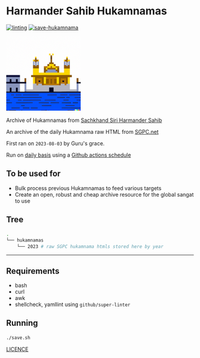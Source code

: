 # Harmander Sahib Hukamnamas

[![linting](https://github.com/sikhnet/harmander-sahib-hukamnamas/actions/workflows/lint.yaml/badge.svg)](https://github.com/sikhnet/harmander-sahib-hukamnamas/actions/workflows/lint.yaml)
[![save-hukamnama](https://github.com/sikhnet/harmander-sahib-hukamnamas/actions/workflows/save-hukamnama.yaml/badge.svg)](https://github.com/sikhnet/harmander-sahib-hukamnamas/actions/workflows/save-hukamnama.yaml)

![Dall-e: harmandir sahib, 8 bit pixel style](icon.png)

Archive of Hukamnamas from [Sachkhand Siri Harmander Sahib](https://en.wikipedia.org/wiki/Golden_Temple)

An archive of the daily Hukamnama raw HTML from [SGPC.net](http://SGPC.net)

First ran on `2023-08-03` by Guru's grace.

Run on [daily basis](.github/workflows/save-hukamnama.yaml) using a [Github actions schedule](https://docs.github.com/en/actions/using-workflows/events-that-trigger-workflows#schedule)

## To be used for

- Bulk process previous Hukamnamas to feed various targets
- Create an open, robust and cheap archive resource for the global sangat to use

## Tree

```bash
.
└── hukamnamas
    └── 2023 # raw SGPC hukamnama htmls stored here by year

```

---

## Requirements

- bash
- curl
- awk
- shellcheck, yamllint using `github/super-linter`

## Running

```bash
./save.sh
```

[LICENCE](LICENCE)

